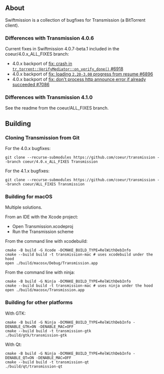 ## About

Swiftmission is a collection of bugfixes for Transmission (a BitTorrent client).

### Differences with Transmission 4.0.6
Current fixes in Swiftmission 4.0.7-beta.1 included in the coeur/4.0.x_ALL_FIXES branch:
* 4.0.x backport of [fix: crash in `tr_torrent::VerifyMediator::on_verify_done()` #6918](https://github.com/transmission/transmission/pull/6918)
* 4.0.x backport of [fix: loading `2.20-3.00` progress from resume #6896](https://github.com/transmission/transmission/pull/6896)
* 4.0.x backport of [fix: don't process http announce error if already succeeded #7086](https://github.com/transmission/transmission/pull/7086)

### Differences with Transmission 4.1.0
See the readme from the coeur/ALL_FIXES branch.

## Building

### Cloning Transmission from Git
For the 4.0.x bugfixes:
```console
git clone --recurse-submodules https://github.com/coeur/transmission --branch coeur/4.0.x_ALL_FIXES Transmission
```

For the 4.1.x bugfixes:
```console
git clone --recurse-submodules https://github.com/coeur/transmission --branch coeur/ALL_FIXES Transmission
```

### Building for macOS

Multiple solutions.

From an IDE with the Xcode project:
- Open Transmission.xcodeproj
- Run the Transmission scheme

From the command line with xcodebuild:
```console
cmake -B build -G Xcode -DCMAKE_BUILD_TYPE=RelWithDebInfo
cmake --build build -t transmission-mac # uses xcodebuild under the hood
open ./build/macosx/Debug/Transmission.app
```

From the command line with ninja:
```console
cmake -B build -G Ninja -DCMAKE_BUILD_TYPE=RelWithDebInfo
cmake --build build -t transmission-mac # uses ninja under the hood
open ./build/macosx/Transmission.app
```

### Building for other platforms

With GTK:
```
cmake -B build -G Ninja -DCMAKE_BUILD_TYPE=RelWithDebInfo -DENABLE_GTK=ON -DENABLE_MAC=OFF
cmake --build build -t transmission-gtk
./build/gtk/transmission-gtk
```

With Qt:
```
cmake -B build -G Ninja -DCMAKE_BUILD_TYPE=RelWithDebInfo -DENABLE_QT=ON -DENABLE_MAC=OFF
cmake --build build -t transmission-qt
./build/qt/transmission-qt
```
